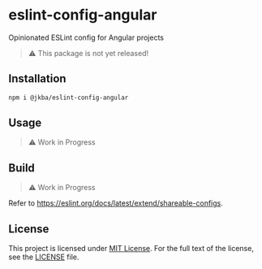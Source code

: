 # eslint-config-angular

Opinionated ESLint config for Angular projects

> :warning: This package is not yet released!


## Installation

```sh
npm i @jkba/eslint-config-angular
```


## Usage

> :warning: Work in Progress


## Build

> :warning: Work in Progress

Refer to https://eslint.org/docs/latest/extend/shareable-configs.


## License

This project is licensed under [MIT License](http://opensource.org/licenses/MIT/).
For the full text of the license, see the [LICENSE](LICENSE) file.
